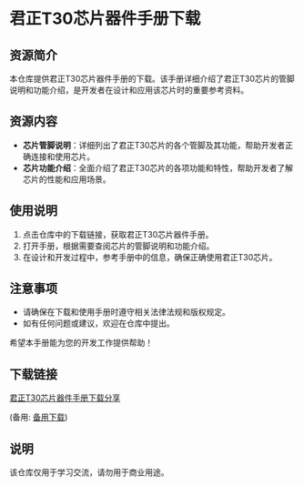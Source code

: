 # 君正T30芯片器件手册下载

## 资源简介

本仓库提供君正T30芯片器件手册的下载。该手册详细介绍了君正T30芯片的管脚说明和功能介绍，是开发者在设计和应用该芯片时的重要参考资料。

## 资源内容

- **芯片管脚说明**：详细列出了君正T30芯片的各个管脚及其功能，帮助开发者正确连接和使用芯片。
- **芯片功能介绍**：全面介绍了君正T30芯片的各项功能和特性，帮助开发者了解芯片的性能和应用场景。

## 使用说明

1. 点击仓库中的下载链接，获取君正T30芯片器件手册。
2. 打开手册，根据需要查阅芯片的管脚说明和功能介绍。
3. 在设计和开发过程中，参考手册中的信息，确保正确使用君正T30芯片。

## 注意事项

- 请确保在下载和使用手册时遵守相关法律法规和版权规定。
- 如有任何问题或建议，欢迎在仓库中提出。

希望本手册能为您的开发工作提供帮助！

## 下载链接
[君正T30芯片器件手册下载分享](https://pan.quark.cn/s/965a2296e968) 

(备用: [备用下载](https://pan.baidu.com/s/1xpxSmeQule36ZMZJ4YWBQw?pwd=1234))

## 说明

该仓库仅用于学习交流，请勿用于商业用途。

